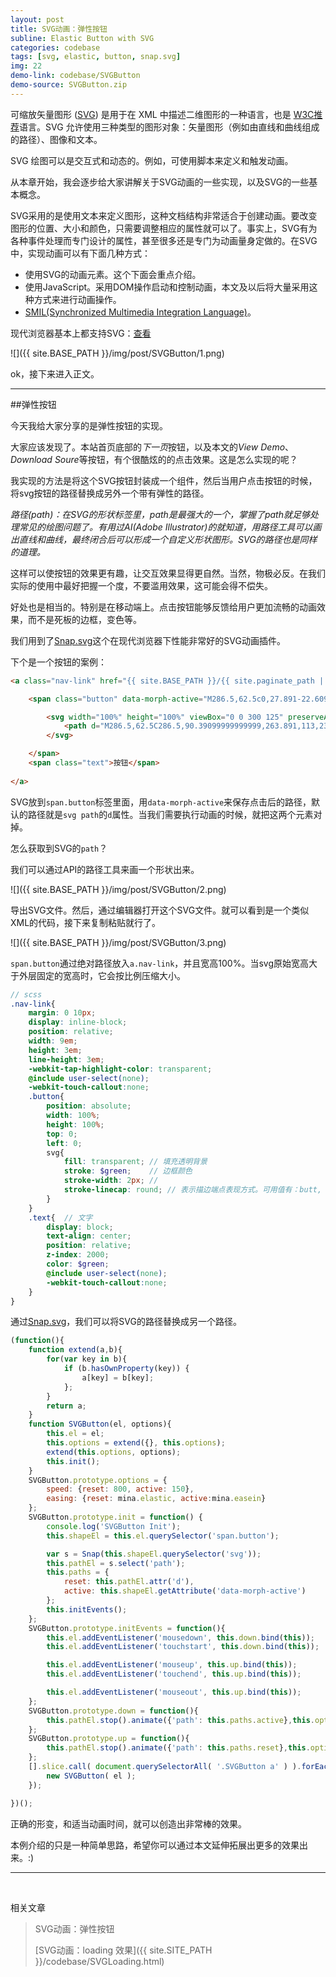 ```yaml
---
layout: post
title: SVG动画：弹性按钮
subline: Elastic Button with SVG
categories: codebase
tags: [svg, elastic, button, snap.svg]
img: 22
demo-link: codebase/SVGButton
demo-source: SVGButton.zip
---
```


可缩放矢量图形 ([SVG](http://www.w3.org/TR/SVG11/intro.html)) 是用于在 XML 中描述二维图形的一种语言，也是 [W3C推荐](http://www.w3.org/TR/SVG11/intro.html)语言。SVG 允许使用三种类型的图形对象：矢量图形（例如由直线和曲线组成的路径）、图像和文本。

SVG 绘图可以是交互式和动态的。例如，可使用脚本来定义和触发动画。

从本章开始，我会逐步给大家讲解关于SVG动画的一些实现，以及SVG的一些基本概念。

SVG采用的是使用文本来定义图形，这种文档结构非常适合于创建动画。要改变图形的位置、大小和颜色，只需要调整相应的属性就可以了。事实上，SVG有为各种事件处理而专门设计的属性，甚至很多还是专门为动画量身定做的。在SVG中，实现动画可以有下面几种方式：

- 使用SVG的动画元素。这个下面会重点介绍。
- 使用JavaScript。采用DOM操作启动和控制动画，本文及以后将大量采用这种方式来进行动画操作。
- [SMIL(Synchronized Multimedia Integration Language)](http://www.w3.org/TR/2008/REC-SMIL3-20081201/)。

现代浏览器基本上都支持SVG：[查看](http://caniuse.com/#search=svg)

![]({{ site.BASE_PATH }}/img/post/SVGButton/1.png)

ok，接下来进入正文。

------------------

##弹性按钮

今天我给大家分享的是弹性按钮的实现。

大家应该发现了。本站首页底部的*下一页*按钮，以及本文的*View Demo*、*Download Soure*等按钮，有个很酷炫的的点击效果。这是怎么实现的呢？

我实现的方法是将这个SVG按钮封装成一个组件，然后当用户点击按钮的时候，将svg按钮的路径替换成另外一个带有弹性的路径。

*路径(path)：在SVG的形状标签里，path是最强大的一个，掌握了path就足够处理常见的绘图问题了。有用过AI(Adobe Illustrator)的就知道，用路径工具可以画出直线和曲线，最终闭合后可以形成一个自定义形状图形。SVG的路径也是同样的道理。*

这样可以使按钮的效果更有趣，让交互效果显得更自然。当然，物极必反。在我们实际的使用中最好把握一个度，不要滥用效果，这可能会得不偿失。

好处也是相当的。特别是在移动端上。点击按钮能够反馈给用户更加流畅的动画效果，而不是死板的边框，变色等。

我们用到了[Snap.svg](http://snapsvg.io/)这个在现代浏览器下性能非常好的SVG动画插件。

下个是一个按钮的案例：

```html
<a class="nav-link" href="{{ site.BASE_PATH }}/{{ site.paginate_path | replace: ':num', paginator.previous_page }}">

	<span class="button" data-morph-active="M286.5,62.5c0,27.891-22.609,50.5-50.5,50.5c0,0-64.355-6-86-6c-21.645,0-86,6-86,6c-27.891,0-50.5-22.609-50.5-50.5l0,0C13.5,34.609,36.109,12,64,12c0,0,64.355,6,86,6c21.645,0,86-6,86-6C263.891,12,286.5,34.609,286.5,62.5L286.5,62.5z">

		<svg width="100%" height="100%" viewBox="0 0 300 125" preserveAspectRatio="none">
			<path d="M286.5,62.5C286.5,90.39099999999999,263.891,113,236,113C236,113,171.64499999999998,113,150,113C128.355,113,64,113,64,113C36.109,113,13.5,90.39099999999999,13.5,62.5C13.5,62.5,13.5,62.5,13.5,62.5C13.5,34.609,36.109,12,64,12C64,12,128.35500000000002,12,150,12C171.645,12,236,12,236,12C263.891,12,286.5,34.609,286.5,62.5C286.5,62.5,286.5,62.5,286.5,62.5C286.5,62.5,286.5,62.5,286.5,62.5"/>
		</svg>

	</span>
	<span class="text">按钮</span>
	
</a>
```

SVG放到`span.button`标签里面，用`data-morph-active`来保存点击后的路径，默认的路径就是`svg path`的`d`属性。当我们需要执行动画的时候，就把这两个元素对掉。


怎么获取到SVG的`path`？

我们可以通过API的路径工具来画一个形状出来。


![]({{ site.BASE_PATH }}/img/post/SVGButton/2.png)

导出SVG文件。然后，通过编辑器打开这个SVG文件。就可以看到是一个类似XML的代码，接下来复制粘贴就行了。

![]({{ site.BASE_PATH }}/img/post/SVGButton/3.png)

`span.button`通过绝对路径放入`a.nav-link`，并且宽高100%。当svg原始宽高大于外层固定的宽高时，它会按比例压缩大小。

```scss
// scss
.nav-link{
	margin: 0 10px;
	display: inline-block;
	position: relative;
	width: 9em;
	height: 3em;
	line-height: 3em;
	-webkit-tap-highlight-color: transparent;
	@include user-select(none);
	-webkit-touch-callout:none;
	.button{
		position: absolute;
		width: 100%;
		height: 100%;
		top: 0;
		left: 0;
		svg{
			fill: transparent; // 填充透明背景
			stroke: $green;    // 边框颜色
			stroke-width: 2px; // 
			stroke-linecap: round; // 表示描边端点表现方式。可用值有：butt, round, square, inherit
		}
	}
	.text{  // 文字
		display: block;
		text-align: center;
		position: relative;
		z-index: 2000;
		color: $green;
		@include user-select(none);
		-webkit-touch-callout:none;
	}
}
```

通过[Snap.svg](http://snapsvg.io/)，我们可以将SVG的路径替换成另一个路径。

```javascript
(function(){
	function extend(a,b){
		for(var key in b){
			if (b.hasOwnProperty(key)) {
				a[key] = b[key];
			};
		}
		return a;
	}
	function SVGButton(el, options){
		this.el = el;
		this.options = extend({}, this.options);
		extend(this.options, options);
		this.init();
	}
	SVGButton.prototype.options = {
		speed: {reset: 800, active: 150},
		easing: {reset: mina.elastic, active:mina.easein}
	};
	SVGButton.prototype.init = function() {
		console.log('SVGButton Init');
		this.shapeEl = this.el.querySelector('span.button');

		var s = Snap(this.shapeEl.querySelector('svg'));
		this.pathEl = s.select('path');
		this.paths = {
			reset: this.pathEl.attr('d'),
			active: this.shapeEl.getAttribute('data-morph-active')
		};
		this.initEvents();
	};
	SVGButton.prototype.initEvents = function(){
		this.el.addEventListener('mousedown', this.down.bind(this));
		this.el.addEventListener('touchstart', this.down.bind(this));

		this.el.addEventListener('mouseup', this.up.bind(this));
		this.el.addEventListener('touchend', this.up.bind(this));

		this.el.addEventListener('mouseout', this.up.bind(this));
	};
	SVGButton.prototype.down = function(){
		this.pathEl.stop().animate({'path': this.paths.active},this.options.speed.active,this.options.easing.active);
	};	
	SVGButton.prototype.up = function(){
		this.pathEl.stop().animate({'path': this.paths.reset},this.options.speed.reset,this.options.easing.reset);
	};
	[].slice.call( document.querySelectorAll( '.SVGButton a' ) ).forEach( function( el ) {
		new SVGButton( el );
	});

})();
```

正确的形变，和适当动画时间，就可以创造出非常棒的效果。

本例介绍的只是一种简单思路，希望你可以通过本文延伸拓展出更多的效果出来。:)


---------

<br>

相关文章

> SVG动画：弹性按钮
>
> [SVG动画：loading 效果]({{ site.SITE_PATH }}/codebase/SVGLoading.html)
